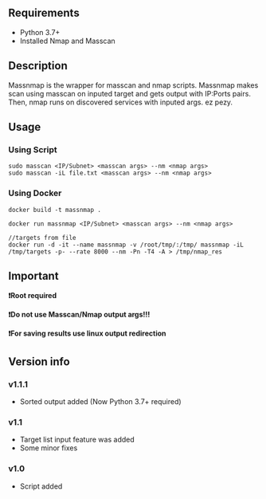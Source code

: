 ## Requirements

- Python 3.7+
- Installed Nmap and Masscan

## Description

Massnmap is the wrapper for masscan and nmap scripts. Massnmap makes scan using masscan on inputed target and gets output with IP:Ports pairs. Then, nmap runs on discovered services with inputed args. ez pezy.


## Usage

### Using Script

```
sudo masscan <IP/Subnet> <masscan args> --nm <nmap args>
sudo masscan -iL file.txt <masscan args> --nm <nmap args>
```

### Using Docker

```
docker build -t massnmap .  

docker run massnmap <IP/Subnet> <masscan args> --nm <nmap args>

//targets from file
docker run -d -it --name massnmap -v /root/tmp/:/tmp/ massnmap -iL /tmp/targets -p- --rate 8000 --nm -Pn -T4 -A > /tmp/nmap_res
```

## Important

**❗️Root required**

**❗️Do not use Masscan/Nmap output args!!!**

**❗️For saving results use linux output redirection**



## Version info
### v1.1.1
- Sorted output added (Now Python 3.7+ required)
### v1.1
- Target list input feature was added
- Some minor fixes
### v1.0
- Script added
